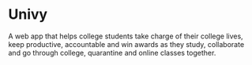 # Univy
A web app that helps college students take charge of their college lives, keep productive, accountable and win awards as they study, collaborate and go through college, quarantine and online classes together.
